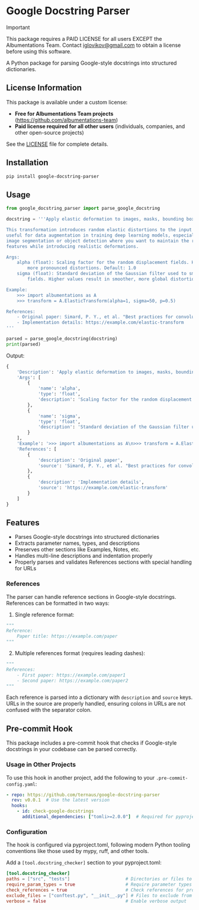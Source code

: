 # Google Docstring Parser

> [!IMPORTANT]
> This package requires a PAID LICENSE for all users EXCEPT the Albumentations Team.
> Contact iglovikov@gmail.com to obtain a license before using this software.

A Python package for parsing Google-style docstrings into structured dictionaries.

## License Information

This package is available under a custom license:
- **Free for Albumentations Team projects** (https://github.com/albumentations-team)
- **Paid license required for all other users** (individuals, companies, and other open-source projects)

See the [LICENSE](LICENSE) file for complete details.

## Installation

```bash
pip install google-docstring-parser
```

## Usage

```python
from google_docstring_parser import parse_google_docstring

docstring = '''Apply elastic deformation to images, masks, bounding boxes, and keypoints.

This transformation introduces random elastic distortions to the input data. It's particularly
useful for data augmentation in training deep learning models, especially for tasks like
image segmentation or object detection where you want to maintain the relative positions of
features while introducing realistic deformations.

Args:
    alpha (float): Scaling factor for the random displacement fields. Higher values result in
        more pronounced distortions. Default: 1.0
    sigma (float): Standard deviation of the Gaussian filter used to smooth the displacement
        fields. Higher values result in smoother, more global distortions. Default: 50.0

Example:
    >>> import albumentations as A
    >>> transform = A.ElasticTransform(alpha=1, sigma=50, p=0.5)

References:
    - Original paper: Simard, P. Y., et al. "Best practices for convolutional neural networks applied to visual document analysis." ICDAR 2003
    - Implementation details: https://example.com/elastic-transform
'''

parsed = parse_google_docstring(docstring)
print(parsed)
```

Output:
```python
{
    'Description': 'Apply elastic deformation to images, masks, bounding boxes, and keypoints.\n\nThis transformation introduces random elastic distortions to the input data. It\'s particularly\nuseful for data augmentation in training deep learning models, especially for tasks like\nimage segmentation or object detection where you want to maintain the relative positions of\nfeatures while introducing realistic deformations.',
    'Args': [
        {
            'name': 'alpha',
            'type': 'float',
            'description': 'Scaling factor for the random displacement fields. Higher values result in\nmore pronounced distortions. Default: 1.0'
        },
        {
            'name': 'sigma',
            'type': 'float',
            'description': 'Standard deviation of the Gaussian filter used to smooth the displacement\nfields. Higher values result in smoother, more global distortions. Default: 50.0'
        }
    ],
    'Example': '>>> import albumentations as A\n>>> transform = A.ElasticTransform(alpha=1, sigma=50, p=0.5)',
    'References': [
        {
            'description': 'Original paper',
            'source': 'Simard, P. Y., et al. "Best practices for convolutional neural networks applied to visual document analysis." ICDAR 2003'
        },
        {
            'description': 'Implementation details',
            'source': 'https://example.com/elastic-transform'
        }
    ]
}
```

## Features

- Parses Google-style docstrings into structured dictionaries
- Extracts parameter names, types, and descriptions
- Preserves other sections like Examples, Notes, etc.
- Handles multi-line descriptions and indentation properly
- Properly parses and validates References sections with special handling for URLs

### References

The parser can handle reference sections in Google-style docstrings. References can be formatted in two ways:

1. Single reference format:
```python
"""
Reference:
    Paper title: https://example.com/paper
"""
```

2. Multiple references format (requires leading dashes):
```python
"""
References:
    - First paper: https://example.com/paper1
    - Second paper: https://example.com/paper2
"""
```

Each reference is parsed into a dictionary with `description` and `source` keys. URLs in the source are properly handled, ensuring colons in URLs are not confused with the separator colon.

## Pre-commit Hook

This package includes a pre-commit hook that checks if Google-style docstrings in your codebase can be parsed correctly.

### Usage in Other Projects

To use this hook in another project, add the following to your `.pre-commit-config.yaml`:

```yaml
- repo: https://github.com/ternaus/google-docstring-parser
  rev: v0.0.1  # Use the latest version
  hooks:
    - id: check-google-docstrings
      additional_dependencies: ["tomli>=2.0.0"]  # Required for pyproject.toml configuration
```

### Configuration

The hook is configured via pyproject.toml, following modern Python tooling conventions like those used by mypy, ruff, and other tools.

Add a `[tool.docstring_checker]` section to your pyproject.toml:

```toml
[tool.docstring_checker]
paths = ["src", "tests"]                     # Directories or files to scan
require_param_types = true                   # Require parameter types in docstrings
check_references = true                      # Check references for proper format
exclude_files = ["conftest.py", "__init__.py"] # Files to exclude from checks
verbose = false                              # Enable verbose output
```
